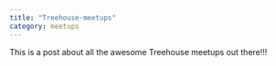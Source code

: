 ```yaml
---
title: "Treehouse-meetups"
category: meetups
---
```


This is a post about all the awesome Treehouse meetups out there!!!